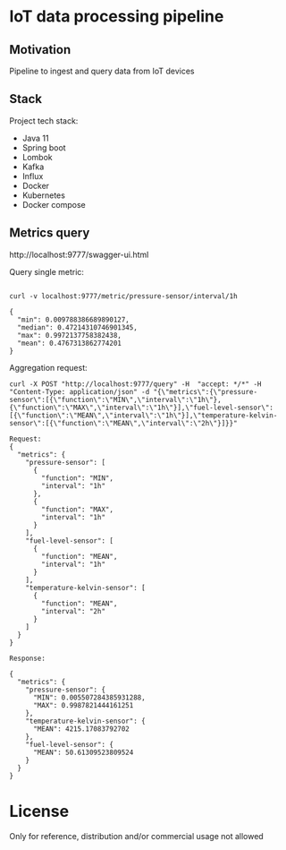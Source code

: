 # IoT data processing pipeline

## Motivation

Pipeline to ingest and query data from IoT devices

## Stack

Project tech stack:
  * Java 11 
  * Spring boot
  * Lombok
  * Kafka
  * Influx
  * Docker
  * Kubernetes
  * Docker compose

## Metrics query


http://localhost:9777/swagger-ui.html

Query single metric:
```

curl -v localhost:9777/metric/pressure-sensor/interval/1h

{
  "min": 0.009788386689890127,
  "median": 0.47214310746901345,
  "max": 0.9972137758382438,
  "mean": 0.4767313862774201
}

```
Aggregation request:
```
curl -X POST "http://localhost:9777/query" -H  "accept: */*" -H  "Content-Type: application/json" -d "{\"metrics\":{\"pressure-sensor\":[{\"function\":\"MIN\",\"interval\":\"1h\"},{\"function\":\"MAX\",\"interval\":\"1h\"}],\"fuel-level-sensor\":[{\"function\":\"MEAN\",\"interval\":\"1h\"}],\"temperature-kelvin-sensor\":[{\"function\":\"MEAN\",\"interval\":\"2h\"}]}}"

Request:
{
  "metrics": {
    "pressure-sensor": [
      {
        "function": "MIN",
        "interval": "1h"
      },
      {
        "function": "MAX",
        "interval": "1h"
      }
    ],
    "fuel-level-sensor": [
      {
        "function": "MEAN",
        "interval": "1h"
      }
    ],
    "temperature-kelvin-sensor": [
      {
        "function": "MEAN",
        "interval": "2h"
      }
    ]
  }
}

Response:

{
  "metrics": {
    "pressure-sensor": {
      "MIN": 0.005507284385931288,
      "MAX": 0.9987821444161251
    },
    "temperature-kelvin-sensor": {
      "MEAN": 4215.17083792702
    },
    "fuel-level-sensor": {
      "MEAN": 50.61309523809524
    }
  }
}
```

# License

Only for reference, distribution and/or commercial usage not allowed